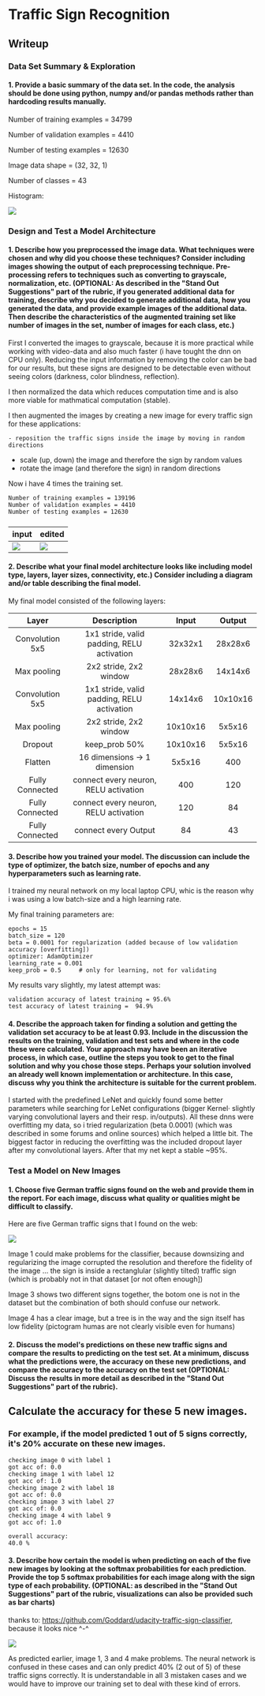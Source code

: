 

# Traffic Sign Recognition 

## Writeup

### Data Set Summary & Exploration

#### 1. Provide a basic summary of the data set. In the code, the analysis should be done using python, numpy and/or pandas methods rather than hardcoding results manually.



Number of training examples = 34799

Number of validation examples = 4410

Number of testing examples = 12630

Image data shape = (32, 32, 1)

Number of classes = 43



Histogram:

![](./images/histogram.png "")



### Design and Test a Model Architecture

#### 1. Describe how you preprocessed the image data. What techniques were chosen and why did you choose these techniques? Consider including images showing the output of each preprocessing technique. Pre-processing refers to techniques such as converting to grayscale, normalization, etc. (OPTIONAL: As described in the "Stand Out Suggestions" part of the rubric, if you generated additional data for training, describe why you decided to generate additional data, how you generated the data, and provide example images of the additional data. Then describe the characteristics of the augmented training set like number of images in the set, number of images for each class, etc.)

First I converted the images to grayscale, because it is more practical while working with video-data and also much faster (i have tought the dnn on CPU only). Reducing the input information by removing the color can be bad for our results, but these signs are designed to be detectable even without seeing colors (darkness, color blindness, reflection).

I then normalized the data which reduces computation time and is also more viable for mathmatical computation (stable).

I then augmented the images by creating a new image for every traffic sign for these applications:

	- reposition the traffic signs inside the image by moving in random directions
- scale (up, down) the image and therefore the sign by random values
- rotate the image (and therefore the sign) in random directions

Now i have 4 times the training set.

```
Number of training examples = 139196
Number of validation examples = 4410
Number of testing examples = 12630
```

### 

| input                  | edited               |
| ---------------------- | -------------------- |
| ![](./original.png "") | ![](./edited.png "") |


#### 2. Describe what your final model architecture looks like including model type, layers, layer sizes, connectivity, etc.) Consider including a diagram and/or table describing the final model.

My final model consisted of the following layers:

|      Layer      |                Description                 |  Input   |  Output  |
| :-------------: | :----------------------------------------: | :------: | :------: |
| Convolution 5x5 | 1x1 stride, valid padding, RELU activation | 32x32x1  | 28x28x6  |
|   Max pooling   |           2x2 stride, 2x2 window           | 28x28x6  | 14x14x6  |
| Convolution 5x5 | 1x1 stride, valid padding, RELU activation | 14x14x6  | 10x10x16 |
|   Max pooling   |           2x2 stride, 2x2 window           | 10x10x16 |  5x5x16  |
|     Dropout     |               keep_prob 50%                | 10x10x16 |  5x5x16  |
|     Flatten     |        16 dimensions -> 1 dimension        |  5x5x16  |   400    |
| Fully Connected |   connect every neuron,  RELU activation   |   400    |   120    |
| Fully Connected |   connect every neuron,  RELU activation   |   120    |    84    |
| Fully Connected |            connect every Output            |    84    |    43    |

#### 3. Describe how you trained your model. The discussion can include the type of optimizer, the batch size, number of epochs and any hyperparameters such as learning rate.

I trained my neural network on my local laptop CPU, whic is the reason why i was using a low batch-size and a high learning rate.

My final training parameters are:

    epochs = 15
    batch_size = 120
    beta = 0.0001 for regularization (added because of low validation accuracy [overfitting])
    optimizer: AdamOptimizer 
    learning_rate = 0.001
    keep_prob = 0.5 	# only for learning, not for validating

My results vary slightly, my latest attempt was:

    validation accuracy of latest training = 95.6%
    test accuracy of latest training =  94.9%

#### 4. Describe the approach taken for finding a solution and getting the validation set accuracy to be at least 0.93. Include in the discussion the results on the training, validation and test sets and where in the code these were calculated. Your approach may have been an iterative process, in which case, outline the steps you took to get to the final solution and why you chose those steps. Perhaps your solution involved an already well known implementation or architecture. In this case, discuss why you think the architecture is suitable for the current problem.

I started with the predefined LeNet and quickly found some better parameters while searching for LeNet configurations (bigger Kernel· slightly varying convolutional layers and their resp. in/outputs). All these dnns were overfitting my data, so i tried regularization (beta 0.0001) (which was described in some forums and online sources) which helped a little bit. The biggest factor in reducing the overfitting was the included dropout layer after my convolutional layers. After that my net kept a stable ~95%. 

### Test a Model on New Images

#### 1. Choose five German traffic signs found on the web and provide them in the report. For each image, discuss what quality or qualities might be difficult to classify.

Here are five German traffic signs that I found on the web:

![](./original.png "")



Image 1 could make problems for the classifier, because downsizing and regularizing the image corrupted the resolution and therefore the fidelity of the image ... the sign is inside a rectanglular (slightly tilted) traffic sign (which is probably not in that dataset [or not often enough])

Image 3 shows two different signs together, the botom one is not in the dataset but the combination of both should confuse our network.

Image 4 has a clear image, but a tree is in the way and the sign itself has low fidelity (pictogram humas are not clearly visible even for humans)

#### 2. Discuss the model's predictions on these new traffic signs and compare the results to predicting on the test set. At a minimum, discuss what the predictions were, the accuracy on these new predictions, and compare the accuracy to the accuracy on the test set (OPTIONAL: Discuss the results in more detail as described in the "Stand Out Suggestions" part of the rubric).

## Calculate the accuracy for these 5 new images. 
### For example, if the model predicted 1 out of 5 signs correctly, it's 20% accurate on these new images.


    checking image 0 with label 1
    got acc of: 0.0
    checking image 1 with label 12
    got acc of: 1.0
    checking image 2 with label 18
    got acc of: 0.0
    checking image 3 with label 27
    got acc of: 0.0
    checking image 4 with label 9
    got acc of: 1.0
    
    overall accuracy:
    40.0 %


#### 3. Describe how certain the model is when predicting on each of the five new images by looking at the softmax probabilities for each prediction. Provide the top 5 softmax probabilities for each image along with the sign type of each probability. (OPTIONAL: as described in the "Stand Out Suggestions" part of the rubric, visualizations can also be provided such as bar charts)



thanks to: https://github.com/Goddard/udacity-traffic-sign-classifier, because it looks nice ^-^

![](./topmax5.png "")

As predicted earlier, image 1, 3 and 4 make problems. The neural network is confused in these cases and can only predict 40% (2 out of 5) of these traffic signs correctly. It is understandable in all 3 mistaken cases and we would have to improve our training set to deal with these kind of errors.